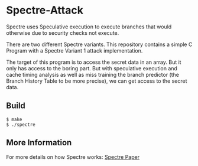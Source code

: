 # Spectre-Attack
Spectre uses Speculative execution to execute branches that would otherwise due to security checks not execute.  

There are two different Spectre variants. This repository contains a simple C Program with a Spectre Variant 1 attack implementation. 

The target of this program is to access the secret data in an array. But it only has access to the boring part. But with speculative execution and cache timing analysis as well as miss training the branch predictor (the Branch History Table to be more precise), we can get access to the secret data.   
## Build
```shell
$ make
$ ./spectre
```

## More Information 
For more details on how Spectre works: [Spectre Paper](https://spectreattack.com/spectre.pdf)
